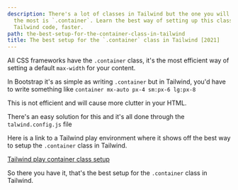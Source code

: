 ```yaml
---
description: There's a lot of classes in Tailwind but the one you will be writing
  the most is `.container`. Learn the best way of setting up this class to write better
  Tailwind code, faster.
path: the-best-setup-for-the-container-class-in-tailwind
title: The best setup for the `.container` class in Tailwind [2021]
---
```


All CSS frameworks have the `.container` class, it's the most efficient way of setting a default `max-width` for your content.

In Bootstrap it's as simple as writing `.container` but in Tailwind, you'd have to write something like `container mx-auto px-4 sm:px-6 lg:px-8`

This is not efficient and will cause more clutter in your HTML.

There's an easy solution for this and it's all done through the `talwind.config.js` file

Here is a link to a Tailwind play environment where it shows off the best way to setup the `.container` class in Tailwind.

[Tailwind play container class setup](https://play.tailwindcss.com/613aNBVMzD?layout=horizontal&size=2220x720&file=config 'Tailwind play container class setup example')

So there you have it, that's the best setup for the `.container` class in Tailwind.
